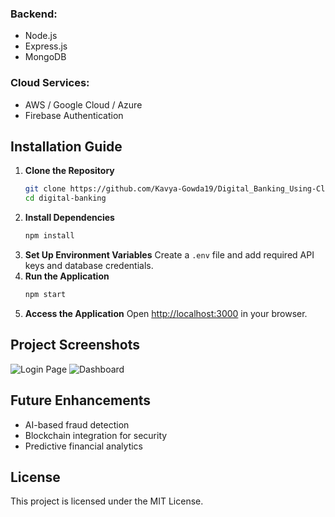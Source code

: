 ### Backend:
- Node.js
- Express.js
- MongoDB

### Cloud Services:
- AWS / Google Cloud / Azure
- Firebase Authentication

## Installation Guide
1. **Clone the Repository**
   ```bash
   git clone https://github.com/Kavya-Gowda19/Digital_Banking_Using-Cloud-Computing/tree/main
   cd digital-banking
   ```
2. **Install Dependencies**
   ```bash
   npm install
   ```
3. **Set Up Environment Variables**
   Create a `.env` file and add required API keys and database credentials.
4. **Run the Application**
   ```bash
   npm start
   ```
5. **Access the Application**
   Open [http://localhost:3000](http://localhost:3000) in your browser.

## Project Screenshots
![Login Page](assets/login_page.png)
![Dashboard](assets/dashboard.png)

## Future Enhancements
- AI-based fraud detection
- Blockchain integration for security
- Predictive financial analytics

## License
This project is licensed under the MIT License.
